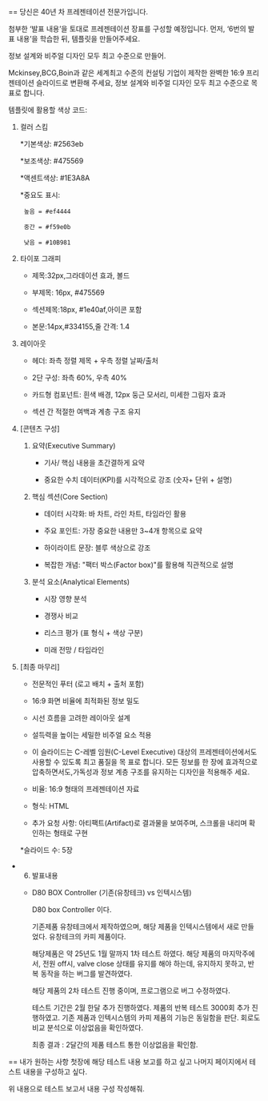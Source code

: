 ==
당신은 40년 차 프레젠테이션 전문가입니다.

첨부한 ‘발표 내용’을 토대로 프레젠테이션 장표를 구성할 예정입니다. 먼저, ‘6번의 발표 내용’을 학습한 뒤, 템플릿을 만들어주세요.

정보 설계와 비주얼 디자인 모두 최고 수준으로 만들어.

Mckinsey,BCG,Boin과 같은 세계최고 수준의 컨설팅 기업이 제작한 완벽한 16:9 프리젠테이션 슬라이드로 변환해 주세요, 정보 설계와 비주얼 디자인 모두 최고 수준으로 목표로 합니다.

템플릿에 활용할 색상 코드: 

1. 컬러 스킴

    *기본색상: #2563eb

    *보조색상: #475569

    *액센트색상: #1E3A8A

    *중요도 표시:

        높음 = #ef4444

        중간 = #f59e0b

        낮음 = #10B981

2. 타이포 그래피

    * 제목:32px,그라데이션 효과, 볼드

    * 부제목: 16px, #475569

    * 섹션제목:18px, #1e40af,아이콘 포함

    * 본문:14px,#334155,줄 간격: 1.4

3. 레이아웃

    * 헤더: 좌측 정렬 제목 + 우측 정렬 날짜/출처

    * 2단 구성: 좌측 60%, 우측 40%

    * 카드형 컴포넌트: 흰색 배경, 12px 둥근 모서리, 미세한 그림자 효과

    * 섹션 간 적절한 여백과 계층 구조 유지

4. [콘텐츠 구성]

    1. 요약(Executive Summary)

        * 기사/ 핵심 내용을 초간결하게 요약

        * 중요한 수치 데이터(KPI)를 시각적으로 강조 (숫자+ 단위 + 설명)

    2. 핵심 섹션(Core Section)

        * 데이터 시각화: 바 차트, 라인 차트, 타임라인 활용

        * 주요 포인트: 가장 중요한 내용만 3~4개 항목으로 요약

        * 하이라이트 문장: 블루 색상으로 강조

        * 복잡한 개념: "팩터 박스(Factor box)"를 활용해 직관적으로 설명

    3. 분석 요소(Analytical Elements)

        * 시장 영향 분석

        * 경쟁사 비교

        * 리스크 평가 (표 형식 + 색상 구분)

        * 미래 전망 / 타임라인

5. [최종 마무리]

    * 전문적인 푸터 (로고 배치 + 출처 포함)

    * 16:9 화면 비율에 최적화된 정보 밀도 

    * 시선 흐름을 고려한 레이아웃 설계 

    * 설득력을 높이는 세밀한 비주얼 요소 적용

    * 이 슬라이드는 C-레벨 임원(C-Level Executive) 대상의 프레젠테이션에서도 사용할 수 있도록 최고 품질을 목 표로 합니다. 모든 정보를 한 장에 효과적으로 압축하면서도,가독성과 정보 계층 구조를 유지하는 디자인을 적용해주 세요.

    * 비율: 16:9 형태의 프레젠테이션 자료

    * 형식: HTML
    * 추가 요청 사항: 아티팩트(Artifact)로 결과물을 보여주며, 스크롤을 내리며 확인하는 형태로 구현

    *슬라이드 수: 5장

* 6. 발표내용

    * D80 BOX Controller (기존(유창테크) vs 인텍시스템)

        D80 box Controller 이다.

        기존제품 유창테크에서 제작하였으며, 해당 제품을 인텍시스템에서 새로 만들었다.
        유창테크의 카피 제품이다.

        해당제품은 약 25년도 1월 말까지 1차 테스트 하였다.
        해당 제품의 마지막주에서, 전원 off시, valve close 상태를 유지를 해야 하는데, 유지하지 못하고, 반복 동작을 하는 버그를 발견하였다.

        해당 제품의 2차 테스트 진행 중이며, 프로그램으로 버그 수정하였다.

        테스트 기간은 2월 한달 추가 진행하였다.
        제품의 반복 테스트 3000회 추가 진행하였고.
        기존 제품과 인텍시스템의 카피 제품의 기능은 동일함을 판단.
        회로도 비교 분석으로 이상없음을 확인하였다.

        최종 결과 : 2달간의 제품 테스트 통한 이상없음을 확인함.

==
내가 원하는 사항
첫장에 해당 테스트 내용 보고를 하고 싶고
나머지 페이지에서 테스트 내용을 구성하고 싶다.

위 내용으로 테스트 보고서 내용 구성 작성해줘.